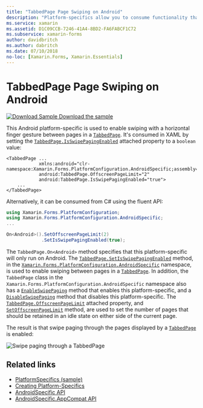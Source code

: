 ```yaml
---
title: "TabbedPage Page Swiping on Android"
description: "Platform-specifics allow you to consume functionality that's only available on a specific platform, without implementing custom renderers or effects. This article explains how to consume the Android platform-specific that enables swiping with a horizontal finger gesture between pages in a TabbedPage."
ms.service: xamarin
ms.assetid: D1C09CCB-7246-41A4-8BD2-FA6FABCF1C72
ms.subservice: xamarin-forms
author: davidbritch
ms.author: dabritch
ms.date: 07/10/2018
no-loc: [Xamarin.Forms, Xamarin.Essentials]
---
```


# TabbedPage Page Swiping on Android

[![Download Sample](~/media/shared/download.png) Download the sample](/samples/xamarin/xamarin-forms-samples/userinterface-platformspecifics)

This Android platform-specific is used to enable swiping with a horizontal finger gesture between pages in a [`TabbedPage`](xref:Xamarin.Forms.TabbedPage). It's consumed in XAML by setting the [`TabbedPage.IsSwipePagingEnabled`](xref:Xamarin.Forms.PlatformConfiguration.AndroidSpecific.TabbedPage.IsSwipePagingEnabledProperty) attached property to a `boolean` value:

```xaml
<TabbedPage ...
            xmlns:android="clr-namespace:Xamarin.Forms.PlatformConfiguration.AndroidSpecific;assembly=Xamarin.Forms.Core"
            android:TabbedPage.OffscreenPageLimit="2"
            android:TabbedPage.IsSwipePagingEnabled="true">
    ...
</TabbedPage>
```

Alternatively, it can be consumed from C# using the fluent API:

```csharp
using Xamarin.Forms.PlatformConfiguration;
using Xamarin.Forms.PlatformConfiguration.AndroidSpecific;
...

On<Android>().SetOffscreenPageLimit(2)
             .SetIsSwipePagingEnabled(true);
```

The `TabbedPage.On<Android>` method specifies that this platform-specific will only run on Android. The [`TabbedPage.SetIsSwipePagingEnabled`](xref:Xamarin.Forms.PlatformConfiguration.AndroidSpecific.TabbedPage.SetIsSwipePagingEnabled(Xamarin.Forms.BindableObject,System.Boolean)) method, in the [`Xamarin.Forms.PlatformConfiguration.AndroidSpecific`](xref:Xamarin.Forms.PlatformConfiguration.AndroidSpecific) namespace, is used to enable swiping between pages in a [`TabbedPage`](xref:Xamarin.Forms.TabbedPage). In addition, the `TabbedPage` class in the `Xamarin.Forms.PlatformConfiguration.AndroidSpecific` namespace also has a [`EnableSwipePaging`](xref:Xamarin.Forms.PlatformConfiguration.AndroidSpecific.TabbedPage.EnableSwipePaging(Xamarin.Forms.IPlatformElementConfiguration{Xamarin.Forms.PlatformConfiguration.Android,Xamarin.Forms.TabbedPage})) method that enables this platform-specific, and a [`DisableSwipePaging`](xref:Xamarin.Forms.PlatformConfiguration.AndroidSpecific.TabbedPage.DisableSwipePaging(Xamarin.Forms.IPlatformElementConfiguration{Xamarin.Forms.PlatformConfiguration.Android,Xamarin.Forms.TabbedPage})) method that disables this platform-specific. The [`TabbedPage.OffscreenPageLimit`](xref:Xamarin.Forms.PlatformConfiguration.AndroidSpecific.TabbedPage.OffscreenPageLimitProperty) attached property, and [`SetOffscreenPageLimit`](xref:Xamarin.Forms.PlatformConfiguration.AndroidSpecific.TabbedPage.SetOffscreenPageLimit(Xamarin.Forms.BindableObject,System.Int32)) method, are used to set the number of pages that should be retained in an idle state on either side of the current page.

The result is that swipe paging through the pages displayed by a [`TabbedPage`](xref:Xamarin.Forms.TabbedPage) is enabled:

![Swipe paging through a TabbedPage](tabbedpage-page-swiping-images/tabbedpage-swipe.png)

## Related links

- [PlatformSpecifics (sample)](/samples/xamarin/xamarin-forms-samples/userinterface-platformspecifics)
- [Creating Platform-Specifics](~/xamarin-forms/platform/platform-specifics/index.md#creating-platform-specifics)
- [AndroidSpecific API](xref:Xamarin.Forms.PlatformConfiguration.AndroidSpecific)
- [AndroidSpecific.AppCompat API](xref:Xamarin.Forms.PlatformConfiguration.AndroidSpecific.AppCompat)